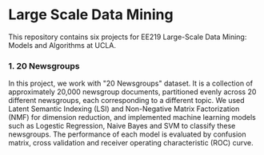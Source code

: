 # Large Scale Data Mining

This repository contains six projects for EE219 Large-Scale Data Mining: Models and Algorithms at UCLA.

### 1. 20 Newsgroups

In this project, we work with "20 Newsgroups" dataset. It is a collection of approximately 20,000 newsgroup documents, partitioned evenly across 20 different newsgroups, each corresponding to a different topic. We used Latent Semantic Indexing (LSI) and Non-Negative Matrix Factorization (NMF) for dimension reduction, and implemented machine learning models such as Logestic Regression, Naive Bayes and SVM to classify these newsgroups. The performance of each model is evaluated by confusion matrix, cross validation and receiver operating characteristic (ROC) curve.
